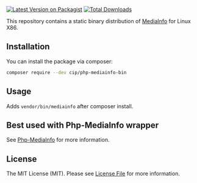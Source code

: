 
[![Latest Version on Packagist](https://img.shields.io/packagist/v/cip/php-mediainfo-bin.svg?style=flat-square)](https://packagist.org/packages/cip/php-mediainfo-bin)
[![Total Downloads](https://img.shields.io/packagist/dt/cip/php-mediainfo-bin.svg?style=flat-square)](https://packagist.org/packages/cip/php-mediainfo-bin)

This repository contains a static binary distribution of [MediaInfo](https://mediaarea.net/en/MediaInfo) for Linux X86.

## Installation

You can install the package via composer:

```bash
composer require --dev cip/php-mediainfo-bin
```

## Usage

Adds `vendor/bin/mediainfo` after composer install.

## Best used with Php-MediaInfo wrapper

See [Php-MediaInfo](https://github.com/mhor/php-mediainfo) for more information.

## License

The MIT License (MIT). Please see [License File](LICENSE.md) for more information.

